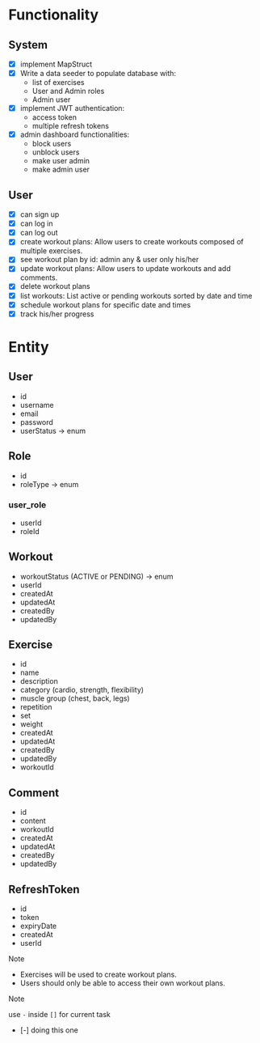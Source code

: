 # Functionality
## System
- [x] implement MapStruct
- [x] Write a data seeder to populate database with:
    * list of exercises 
    * User and Admin roles
    * Admin user
- [x] implement JWT authentication:
    * access token
    * multiple refresh tokens
- [x] admin dashboard functionalities:
    * block users
    * unblock users
    * make user admin
    * make admin user

## User
- [x] can sign up
- [x] can log in
- [x] can log out
- [x] create workout plans: Allow users to create workouts composed of multiple exercises.
- [x] see workout plan by id: admin any & user only his/her
- [x] update workout plans: Allow users to update workouts and add comments.
- [x] delete workout plans
- [x] list workouts:  List active or pending workouts sorted by date and time
- [x] schedule workout plans for specific date and times
- [x] track his/her progress

# Entity
## User
* id
* username
* email
* password
* userStatus -> enum

## Role
* id
* roleType -> enum

### user_role
* userId
* roleId

## Workout
* workoutStatus (ACTIVE or PENDING) -> enum
* userId
* createdAt
* updatedAt
* createdBy
* updatedBy

## Exercise
* id
* name
* description
* category (cardio, strength, flexibility)
* muscle group (chest, back, legs)
* repetition
* set
* weight
* createdAt
* updatedAt
* createdBy
* updatedBy
* workoutId

## Comment
* id
* content
* workoutId
* createdAt
* updatedAt
* createdBy
* updatedBy

## RefreshToken
* id
* token
* expiryDate
* createdAt
* userId

> [!NOTE]
> * Exercises will be used to create workout plans.
> * Users should only be able to access their own workout plans.

> [!NOTE]
> use `-` inside `[]` for current task
- [-] doing this one
